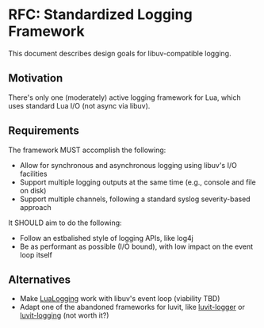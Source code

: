 # RFC: Standardized Logging Framework

This document describes design goals for libuv-compatible logging.

## Motivation

There's only one (moderately) active logging framework for Lua, which uses standard Lua I/O (not async via libuv).

## Requirements

The framework MUST accomplish the following:

* Allow for synchronous and asynchronous logging using libuv's I/O facilities
* Support multiple logging outputs at the same time (e.g., console and file on disk)
* Support multiple channels, following a standard syslog severity-based approach

It SHOULD aim to do the following:

* Follow an estbalished style of logging APIs, like log4j
* Be as performant as possible (I/O bound), with low impact on the event loop itself

## Alternatives

* Make [LuaLogging](https://github.com/lunarmodules/lualogging) work with libuv's event loop (viability TBD)
* Adapt one of the abandoned frameworks for luvit, like [luvit-logger](https://github.com/gsick/luvit-logger) or [luvit-logging](https://github.com/zhaozg/luvit-logging) (not worth it?)
